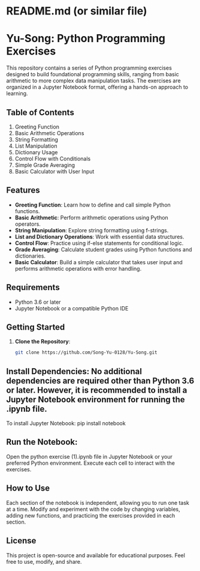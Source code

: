 # README.md (or similar file)

# Yu-Song: Python Programming Exercises

This repository contains a series of Python programming exercises designed to build foundational programming skills, ranging from basic arithmetic to more complex data manipulation tasks. The exercises are organized in a Jupyter Notebook format, offering a hands-on approach to learning.

## Table of Contents
1. Greeting Function
2. Basic Arithmetic Operations
3. String Formatting
4. List Manipulation
5. Dictionary Usage
6. Control Flow with Conditionals
7. Simple Grade Averaging
8. Basic Calculator with User Input

## Features

- **Greeting Function**: Learn how to define and call simple Python functions.
- **Basic Arithmetic**: Perform arithmetic operations using Python operators.
- **String Manipulation**: Explore string formatting using f-strings.
- **List and Dictionary Operations**: Work with essential data structures.
- **Control Flow**: Practice using if-else statements for conditional logic.
- **Grade Averaging**: Calculate student grades using Python functions and dictionaries.
- **Basic Calculator**: Build a simple calculator that takes user input and performs arithmetic operations with error handling.

## Requirements

- Python 3.6 or later
- Jupyter Notebook or a compatible Python IDE

## Getting Started

1. **Clone the Repository**:
   ```bash
   git clone https://github.com/Song-Yu-0128/Yu-Song.git

## Install Dependencies: No additional dependencies are required other than Python 3.6 or later. However, it is recommended to install a Jupyter Notebook environment for running the .ipynb file.

To install Jupyter Notebook: pip install notebook

## Run the Notebook:

Open the python exercise (1).ipynb file in Jupyter Notebook or your preferred Python environment.
Execute each cell to interact with the exercises.

## How to Use
Each section of the notebook is independent, allowing you to run one task at a time.
Modify and experiment with the code by changing variables, adding new functions, and practicing the exercises provided in each section.

## License
This project is open-source and available for educational purposes. Feel free to use, modify, and share.

